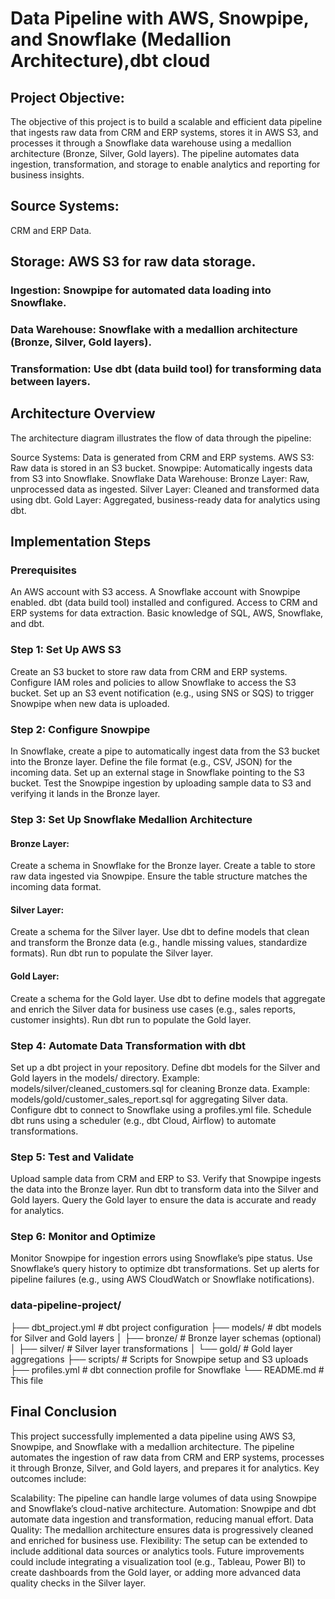 # Data Pipeline with AWS, Snowpipe, and Snowflake (Medallion Architecture),dbt cloud

## Project Objective:
The objective of this project is to build a scalable and efficient data pipeline that ingests raw data from CRM and ERP systems, stores it in AWS S3, and processes it through a Snowflake data warehouse using a medallion architecture (Bronze, Silver, Gold layers). The pipeline automates data ingestion, transformation, and storage to enable analytics and reporting for business insights.

## Source Systems: 
CRM and ERP Data.

## Storage: AWS S3 for raw data storage.
### Ingestion: Snowpipe for automated data loading into Snowflake.
### Data Warehouse: Snowflake with a medallion architecture (Bronze, Silver, Gold layers).
### Transformation: Use dbt (data build tool) for transforming data between layers.

## Architecture Overview
The architecture diagram illustrates the flow of data through the pipeline:

Source Systems: Data is generated from CRM and ERP systems.
AWS S3: Raw data is stored in an S3 bucket.
Snowpipe: Automatically ingests data from S3 into Snowflake.
Snowflake Data Warehouse:
Bronze Layer: Raw, unprocessed data as ingested.
Silver Layer: Cleaned and transformed data using dbt.
Gold Layer: Aggregated, business-ready data for analytics using dbt.

## Implementation Steps
### Prerequisites
An AWS account with S3 access.
A Snowflake account with Snowpipe enabled.
dbt (data build tool) installed and configured.
Access to CRM and ERP systems for data extraction.
Basic knowledge of SQL, AWS, Snowflake, and dbt.

### Step 1: Set Up AWS S3

Create an S3 bucket to store raw data from CRM and ERP systems.
Configure IAM roles and policies to allow Snowflake to access the S3 bucket.
Set up an S3 event notification (e.g., using SNS or SQS) to trigger Snowpipe when new data is uploaded.

### Step 2: Configure Snowpipe

In Snowflake, create a pipe to automatically ingest data from the S3 bucket into the Bronze layer.
Define the file format (e.g., CSV, JSON) for the incoming data.
Set up an external stage in Snowflake pointing to the S3 bucket.
Test the Snowpipe ingestion by uploading sample data to S3 and verifying it lands in the Bronze layer.

### Step 3: Set Up Snowflake Medallion Architecture

#### Bronze Layer:

Create a schema in Snowflake for the Bronze layer.
Create a table to store raw data ingested via Snowpipe.
Ensure the table structure matches the incoming data format.

#### Silver Layer:

Create a schema for the Silver layer.
Use dbt to define models that clean and transform the Bronze data (e.g., handle missing values, standardize formats).
Run dbt run to populate the Silver layer.

#### Gold Layer:

Create a schema for the Gold layer.
Use dbt to define models that aggregate and enrich the Silver data for business use cases (e.g., sales reports, customer insights).
Run dbt run to populate the Gold layer.

### Step 4: Automate Data Transformation with dbt

Set up a dbt project in your repository.
Define dbt models for the Silver and Gold layers in the models/ directory.
Example: models/silver/cleaned_customers.sql for cleaning Bronze data.
Example: models/gold/customer_sales_report.sql for aggregating Silver data.
Configure dbt to connect to Snowflake using a profiles.yml file.
Schedule dbt runs using a scheduler (e.g., dbt Cloud, Airflow) to automate transformations.

### Step 5: Test and Validate

Upload sample data from CRM and ERP to S3.
Verify that Snowpipe ingests the data into the Bronze layer.
Run dbt to transform data into the Silver and Gold layers.
Query the Gold layer to ensure the data is accurate and ready for analytics.

### Step 6: Monitor and Optimize

Monitor Snowpipe for ingestion errors using Snowflake’s pipe status.
Use Snowflake’s query history to optimize dbt transformations.
Set up alerts for pipeline failures (e.g., using AWS CloudWatch or Snowflake notifications).


### data-pipeline-project/
├── dbt_project.yml         # dbt project configuration
├── models/                 # dbt models for Silver and Gold layers
│   ├── bronze/             # Bronze layer schemas (optional)
│   ├── silver/             # Silver layer transformations
│   └── gold/               # Gold layer aggregations
├── scripts/                # Scripts for Snowpipe setup and S3 uploads
├── profiles.yml            # dbt connection profile for Snowflake
└── README.md               # This file

## Final Conclusion
This project successfully implemented a data pipeline using AWS S3, Snowpipe, and Snowflake with a medallion architecture. The pipeline automates the ingestion of raw data from CRM and ERP systems, processes it through Bronze, Silver, and Gold layers, and prepares it for analytics. Key outcomes include:

Scalability: The pipeline can handle large volumes of data using Snowpipe and Snowflake’s cloud-native architecture.
Automation: Snowpipe and dbt automate data ingestion and transformation, reducing manual effort.
Data Quality: The medallion architecture ensures data is progressively cleaned and enriched for business use.
Flexibility: The setup can be extended to include additional data sources or analytics tools.
Future improvements could include integrating a visualization tool (e.g., Tableau, Power BI) to create dashboards from the Gold layer, or adding more advanced data quality checks in the Silver layer.
